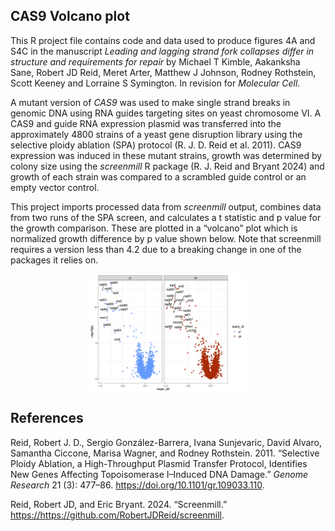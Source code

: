 ## CAS9 Volcano plot

This R project file contains code and data used to produce figures 4A
and S4C in the manuscript *Leading and lagging strand fork collapses
differ in structure and requirements for repair* by Michael T Kimble,
Aakanksha Sane, Robert JD Reid, Meret Arter, Matthew J Johnson, Rodney
Rothstein, Scott Keeney and Lorraine S Symington. In revision for
*Molecular Cell*.

A mutant version of *CAS9* was used to make single strand breaks in
genomic DNA using RNA guides targeting sites on yeast chromosome VI. A
CAS9 and guide RNA expression plasmid was transferred into the
approximately 4800 strains of a yeast gene disruption library using the
selective ploidy ablation (SPA) protocol (R. J. D. Reid et al. 2011).
CAS9 expression was induced in these mutant strains, growth was
determined by colony size using the *screenmill* R package (R. J. Reid
and Bryant 2024) and growth of each strain was compared to a scrambled
guide control or an empty vector control.

This project imports processed data from *screenmill* output, combines
data from two runs of the SPA screen, and calculates a t statistic and p
value for the growth comparison. These are plotted in a “volcano” plot
which is normalized growth difference by p value shown below. Note that
screenmill requires a version less than 4.2 due to a breaking change in
one of the packages it relies on.

<img src="figures/dif_scr.png" width="50%" style="display: block; margin: auto;" />

## References

Reid, Robert J. D., Sergio González-Barrera, Ivana Sunjevaric, David
Alvaro, Samantha Ciccone, Marisa Wagner, and Rodney Rothstein. 2011.
“Selective Ploidy Ablation, a High-Throughput Plasmid Transfer Protocol,
Identifies New Genes Affecting Topoisomerase I–Induced DNA Damage.”
*Genome Research* 21 (3): 477–86.
<https://doi.org/10.1101/gr.109033.110>.

Reid, Robert JD, and Eric Bryant. 2024. “Screenmill.”
<https://https://github.com/RobertJDReid/screenmill>.
